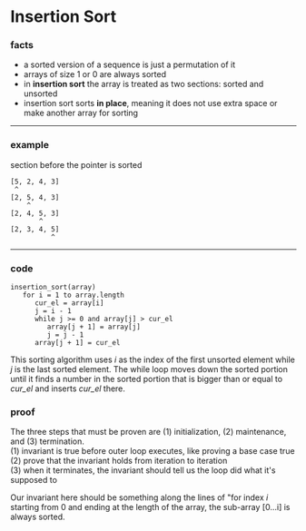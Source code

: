 # Insertion Sort
### facts
- a sorted version of a sequence is just a permutation of it
- arrays of size 1 or 0 are always sorted
- in **insertion sort** the array is treated as two sections: sorted and unsorted
- insertion sort sorts **in place**, meaning it does not use extra space or make another array for sorting  

---
### example
section before the pointer is sorted
```
[5, 2, 4, 3]  
 ^
[2, 5, 4, 3]  
    ^
[2, 4, 5, 3]  
       ^
[2, 3, 4, 5]  
          ^
```
---

### code  
```
insertion_sort(array)
   for i = 1 to array.length
      cur_el = array[i]
      j = i - 1
      while j >= 0 and array[j] > cur_el
         array[j + 1] = array[j]
         j = j - 1
      array[j + 1] = cur_el
```
This sorting algorithm uses *i* as the index of the first unsorted element while *j* is the last sorted element. The while loop moves down the sorted portion until it finds a number in the sorted portion that is bigger than or equal to *cur_el* and inserts *cur_el* there.  

### proof
The three steps that must be proven are (1) initialization, (2) maintenance, and (3) termination.  
(1) invariant is true before outer loop executes, like proving a base case true
(2) prove that the invariant holds from iteration to iteration  
(3) when it terminates, the invariant should tell us the loop did what it's supposed to  
  
Our invariant here should be something along the lines of "for index *i* starting from 0 and ending at the length of the array, the sub-array [0...i] is always sorted.
